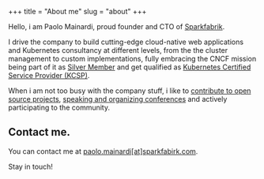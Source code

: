 +++
title = "About me"
slug = "about"
+++

Hello, i am Paolo Mainardi, proud founder and CTO of [Sparkfabrik](https://www.sparkfabrik).

I drive the company to build cutting-edge cloud-native web applications and Kubernetes consultancy at different levels, from the the cluster management to custom implementations,
fully embracing the CNCF mission being part of it as [Silver Member](https://landscape.cncf.io/format=members&selected=spark-fabrik-member) and get qualified as [Kubernetes Certified Service Provider (KCSP)](https://landscape.cncf.io/selected=spark-fabrik-kcsp).

When i am not too busy with the company stuff, i like to [contribute to open source projects](https://www.github.com/paolomainardi), [speaking and organizing conferences](/talks) and actively participating to the community.

## Contact me.

You can contact me at [paolo.mainardi[at]sparkfabirk.com](mailto:paolo.mainardi+blog@sparkfabrik.com).

Stay in touch!